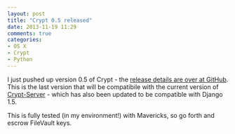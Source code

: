 ```yaml
---
layout: post
title: "Crypt 0.5 released"
date: 2013-11-19 11:29
comments: true
categories: 
- OS X
- Crypt
- Python
---
```

I just pushed up version 0.5 of Crypt - the [release details are over at GitHub](https://github.com/grahamgilbert/Crypt/releases/tag/0.5). This is the last version that will be compatibile with the current version of [Crypt-Server](https://github.com/grahamgilbert/Crypt-server) - which has also been updated to be compatible with Django 1.5.

This is fully tested (in my environment!) with Mavericks, so go forth and escrow FileVault keys.